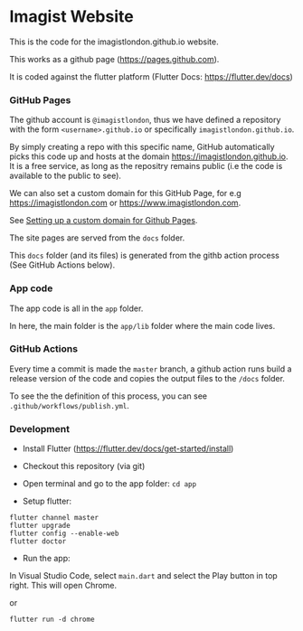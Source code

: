 # Imagist Website

This is the code for the imagistlondon.github.io website.

This works as a github page (https://pages.github.com).

It is coded against the flutter platform (Flutter Docs: https://flutter.dev/docs)

### GitHub Pages

The github account is `@imagistlondon`, thus we have defined a repository with the form `<username>.github.io` or specifically `imagistlondon.github.io`.

By simply creating a repo with this specific name, GitHub automatically picks this code up and hosts at the domain https://imagistlondon.github.io. It is a free service, as long as the repositry remains public (i.e the code is available to the public to see).

We can also set a custom domain for this GitHub Page, for e.g https://imagistlondon.com or https://www.imagistlondon.com.

See [Setting up a custom domain for Github Pages](https://docs.github.com/en/free-pro-team@latest/github/working-with-github-pages/configuring-a-custom-domain-for-your-github-pages-site).

The site pages are served from the `docs` folder.

This `docs` folder (and its files) is generated from the githb action process (See GitHub Actions below).

### App code

The app code is all in the `app` folder.

In here, the main folder is the `app/lib` folder where the main code lives.


### GitHub Actions

Every time a commit is made the `master` branch, a github action runs build a release version of the code and copies the output files to the `/docs` folder.

To see the the definition of this process, you can see `.github/workflows/publish.yml`.

### Development

- Install Flutter (https://flutter.dev/docs/get-started/install)

- Checkout this repository (via git)

- Open terminal and go to the app folder: `cd app`

- Setup flutter:

```
flutter channel master
flutter upgrade
flutter config --enable-web
flutter doctor
```

- Run the app:

In Visual Studio Code, select `main.dart` and select the Play button in top right. This will open Chrome.

or 

```
flutter run -d chrome
```